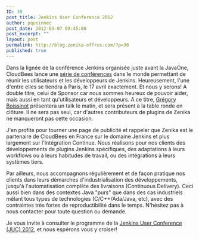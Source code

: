 ```yaml
---
ID: 30
post_title: Jenkins User Conference 2012
author: pqueinnec
post_date: 2012-03-07 09:45:00
post_excerpt: ""
layout: post
permalink: http://blog.zenika-offres.com/?p=30
published: true
---
```

<p>Dans la lignée de la conférence Jenkins organisée juste avant la JavaOne, CloudBees lance une <a href="http://www.cloudbees.com/juc2012.cb">série de conférences</a> dans le monde permettant de réunir les utilisateurs et les développeurs de Jenkins. Heureusement, l'une d'entre elles se tiendra à Paris, le 17 avril exactement. Et nous y serons! A double titre, celui de Sponsor car nous sommes heureux de pouvoir aider, mais aussi en tant qu'utilisateurs et développeurs. A ce titre, <a href="http://zenika.com/experts/gregory_boissinot">Grégory Boissinot</a> présentera un talk le matin, et sera présent à la table ronde en clôture.  Il ne sera pas seul, car d'autres contributeurs de plugins de Zenika ne manqueront pas cette occasion.</p> <p>J'en profite pour tourner une page de publicité et rappeler que Zenika est le partenaire de CloudBees en France sur le domaine Jenkins et plus largement sur l'Intégration Continue. Nous réalisons pour nos clients des développements de plugins Jenkins spécifiques, des adaptations à leurs workflows ou à leurs habitudes de travail, ou des intégrations à leurs systèmes tiers.</p> <p>Par ailleurs, nous accompagnons régulièrement et de façon pratique nos clients dans leurs démarches d'industrialisation des développements, jusqu'à l'automatisation complète des livraisons (Continuous Delivery). Ceci aussi bien dans des contextes Java "purs" que dans des cas industriels mêlant tous types de technologies (C/C++/Ada/Java, etc), avec des contraintes très fortes de reproductibilité dans le temps. N'hésitez pas à nous contacter pour toute question ou demande.</p> <p>Je vous invite à consulter le programme de la <a href="http://www.cloudbees.com/jenkins-user-conference-2012-paris.cb">Jenkins User Conference (JUC) 2012</a>, et nous espérons vous y croiser!</p>